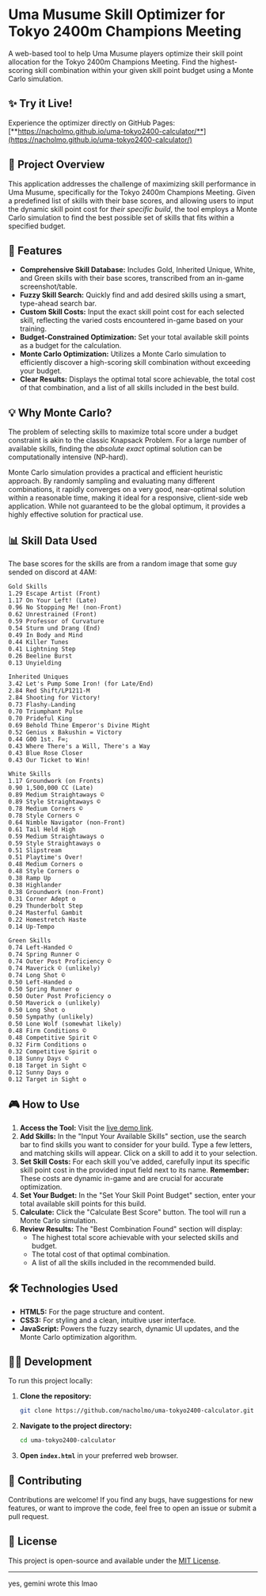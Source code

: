 # Uma Musume Skill Optimizer for Tokyo 2400m Champions Meeting

A web-based tool to help Uma Musume players optimize their skill point allocation for the Tokyo 2400m Champions Meeting. Find the highest-scoring skill combination within your given skill point budget using a Monte Carlo simulation.

## ✨ Try it Live!

Experience the optimizer directly on GitHub Pages:
[**https://nacholmo.github.io/uma-tokyo2400-calculator/**](https://nacholmo.github.io/uma-tokyo2400-calculator/)

## 📝 Project Overview

This application addresses the challenge of maximizing skill performance in Uma Musume, specifically for the Tokyo 2400m Champions Meeting. Given a predefined list of skills with their base scores, and allowing users to input the dynamic skill point cost for *their specific build*, the tool employs a Monte Carlo simulation to find the best possible set of skills that fits within a specified budget.

## 🚀 Features

*   **Comprehensive Skill Database:** Includes Gold, Inherited Unique, White, and Green skills with their base scores, transcribed from an in-game screenshot/table.
*   **Fuzzy Skill Search:** Quickly find and add desired skills using a smart, type-ahead search bar.
*   **Custom Skill Costs:** Input the exact skill point cost for each selected skill, reflecting the varied costs encountered in-game based on your training.
*   **Budget-Constrained Optimization:** Set your total available skill points as a budget for the calculation.
*   **Monte Carlo Optimization:** Utilizes a Monte Carlo simulation to efficiently discover a high-scoring skill combination without exceeding your budget.
*   **Clear Results:** Displays the optimal total score achievable, the total cost of that combination, and a list of all skills included in the best build.

## 💡 Why Monte Carlo?

The problem of selecting skills to maximize total score under a budget constraint is akin to the classic Knapsack Problem. For a large number of available skills, finding the *absolute exact* optimal solution can be computationally intensive (NP-hard).

Monte Carlo simulation provides a practical and efficient heuristic approach. By randomly sampling and evaluating many different combinations, it rapidly converges on a very good, near-optimal solution within a reasonable time, making it ideal for a responsive, client-side web application. While not guaranteed to be the global optimum, it provides a highly effective solution for practical use.

## 📊 Skill Data Used

The base scores for the skills are from a random image that some guy sended on discord at 4AM:

```
Gold Skills
1.29 Escape Artist (Front)
1.17 On Your Left! (Late)
0.96 No Stopping Me! (non-Front)
0.62 Unrestrained (Front)
0.59 Professor of Curvature
0.54 Sturm und Drang (End)
0.49 In Body and Mind
0.44 Killer Tunes
0.41 Lightning Step
0.26 Beeline Burst
0.13 Unyielding

Inherited Uniques
3.42 Let's Pump Some Iron! (for Late/End)
2.84 Red Shift/LP1211-M
2.84 Shooting for Victory!
0.73 Flashy☆Landing
0.70 Triumphant Pulse
0.70 Prideful King
0.69 Behold Thine Emperor's Divine Might
0.52 Genius x Bakushin = Victory
0.44 G00 1st. F∞;
0.43 Where There's a Will, There's a Way
0.43 Blue Rose Closer
0.43 Our Ticket to Win!

White Skills
1.17 Groundwork (on Fronts)
0.90 1,500,000 CC (Late)
0.89 Medium Straightaways ©
0.89 Style Straightaways ©
0.78 Medium Corners ©
0.78 Style Corners ©
0.64 Nimble Navigator (non-Front)
0.61 Tail Held High
0.59 Medium Straightaways o
0.59 Style Straightaways o
0.51 Slipstream
0.51 Playtime's Over!
0.48 Medium Corners o
0.48 Style Corners o
0.38 Ramp Up
0.38 Highlander
0.38 Groundwork (non-Front)
0.31 Corner Adept o
0.29 Thunderbolt Step
0.24 Masterful Gambit
0.22 Homestretch Haste
0.14 Up-Tempo

Green Skills
0.74 Left-Handed ©
0.74 Spring Runner ©
0.74 Outer Post Proficiency ©
0.74 Maverick © (unlikely)
0.74 Long Shot ©
0.50 Left-Handed o
0.50 Spring Runner o
0.50 Outer Post Proficiency o
0.50 Maverick o (unlikely)
0.50 Long Shot o
0.50 Sympathy (unlikely)
0.50 Lone Wolf (somewhat likely)
0.48 Firm Conditions ©
0.48 Competitive Spirit ©
0.32 Firm Conditions o
0.32 Competitive Spirit o
0.18 Sunny Days ©
0.18 Target in Sight ©
0.12 Sunny Days o
0.12 Target in Sight o
```

## 🎮 How to Use

1.  **Access the Tool:** Visit the [live demo link](https://nacholmo.github.io/uma-tokyo2400-calculator/).
2.  **Add Skills:** In the "Input Your Available Skills" section, use the search bar to find skills you want to consider for your build. Type a few letters, and matching skills will appear. Click on a skill to add it to your selection.
3.  **Set Skill Costs:** For each skill you've added, carefully input its specific skill point cost in the provided input field next to its name. **Remember:** These costs are dynamic in-game and are crucial for accurate optimization.
4.  **Set Your Budget:** In the "Set Your Skill Point Budget" section, enter your total available skill points for this build.
5.  **Calculate:** Click the "Calculate Best Score" button. The tool will run a Monte Carlo simulation.
6.  **Review Results:** The "Best Combination Found" section will display:
    *   The highest total score achievable with your selected skills and budget.
    *   The total cost of that optimal combination.
    *   A list of all the skills included in the recommended build.

## 🛠️ Technologies Used

*   **HTML5:** For the page structure and content.
*   **CSS3:** For styling and a clean, intuitive user interface.
*   **JavaScript:** Powers the fuzzy search, dynamic UI updates, and the Monte Carlo optimization algorithm.

## 🧑‍💻 Development

To run this project locally:

1.  **Clone the repository:**
    ```bash
    git clone https://github.com/nacholmo/uma-tokyo2400-calculator.git
    ```
2.  **Navigate to the project directory:**
    ```bash
    cd uma-tokyo2400-calculator
    ```
3.  **Open `index.html`** in your preferred web browser.

## 🤝 Contributing

Contributions are welcome! If you find any bugs, have suggestions for new features, or want to improve the code, feel free to open an issue or submit a pull request.

## 📄 License

This project is open-source and available under the [MIT License](LICENSE).

---

yes, gemini wrote this lmao
